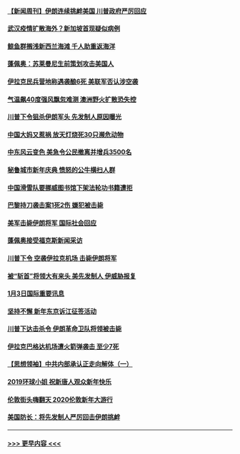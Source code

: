 #### [【新闻周刊】伊朗连续挑衅美国 川普政府严厉回应](../pages/prog202/a102745484.md?t=01050811) 
#### [武汉疫情扩散海外？新加坡首现疑似病例](../pages/prog202/a102745347.md?t=01050811) 
#### [鲸鱼群搁浅新西兰海滩 千人助重返海洋](../pages/prog202/a102745257.md?t=01050811) 
#### [蓬佩奥：苏莱曼尼生前策划攻击美国人](../pages/prog202/a102745305.md?t=01050811) 
#### [伊拉克民兵营地称遇袭酿6死 美联军否认涉空袭](../pages/prog202/a102745093.md?t=01050811) 
#### [气温飙40度强风飘忽难测 澳洲野火扩散恐失控](../pages/prog202/a102744951.md?t=01050811) 
#### [川普下令狙杀伊朗军头 先发制人原因曝光](../pages/prog202/a102744900.md?t=01050811) 
#### [中国大妈又惹祸 放天灯烧死30只濒危动物](../pages/prog202/a102744899.md?t=01050811) 
#### [中东风云变色 美急令公民撤离并增兵3500名](../pages/prog202/a102744827.md?t=01050811) 
#### [秘鲁城市新年庆典 愤怒的公牛横扫人群](../pages/prog202/a102744618.md?t=01050811) 
#### [中国滑雪队要挪威图书馆下架法轮功书籍遭拒](../pages/prog202/a102744639.md?t=01050811) 
#### [巴黎持刀袭击案1死2伤 嫌犯被击毙](../pages/prog202/a102744566.md?t=01050811) 
#### [美军击毙伊朗将军 国际社会回应](../pages/prog202/a102744485.md?t=01050811) 
#### [蓬佩奥接受福克斯新闻采访](../pages/prog202/a102744480.md?t=01050811) 
#### [川普下令 空袭伊拉克机场 击毙伊朗将军](../pages/prog202/a102744470.md?t=01050811) 
#### [被“斩首”将领大有来头 美先发制人 伊威胁报复](../pages/prog202/a102744454.md?t=01050811) 
#### [1月3日国际重要讯息](../pages/prog202/a102744301.md?t=01050811) 
#### [坚持不懈 新年东京诉江征签活动](../pages/prog202/a102744303.md?t=01050811) 
#### [川普下达击杀令 伊朗革命卫队将领被击毙](../pages/prog202/a102741911.md?t=01050811) 
#### [伊拉克巴格达机场遭火箭弹袭击 至少7死](../pages/prog202/a102744115.md?t=01050811) 
#### [【思想领袖】中共内部承认正走向解体（一）](../pages/prog202/a102744097.md?t=01050811) 
#### [2019环球小姐 祝新唐人观众新年快乐](../pages/prog202/a102744043.md?t=01050811) 
#### [伦敦街头嗨翻天 2020伦敦新年大游行](../pages/prog202/a102743925.md?t=01050811) 
#### [美国防长：将先发制人严厉回击伊朗挑衅](../pages/prog202/a102743930.md?t=01050811) 

----
#### [ >>> 更早内容 <<< ](../indexes/prog202-earlier.md)
